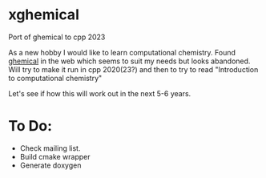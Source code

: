 # xghemical
Port of ghemical to cpp 2023


As a new hobby I would like to learn computational chemistry. Found [ghemical](https://www.bioinformatics.org/ghemical/ghemical/index.html) in the web which seems to suit my needs but looks abandoned.
Will try to make it run in cpp 2020(23?) and then to try to read "Introduction to computational chemistry"

Let's see if how this will work out in the next 5-6 years.

# To Do:
- Check mailing list.
- Build cmake wrapper
- Generate doxygen
